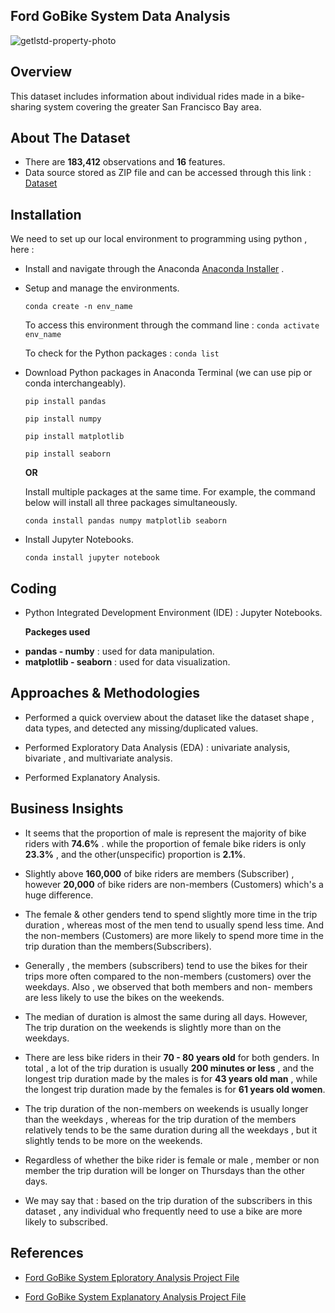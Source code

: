 ## Ford GoBike System Data Analysis

![getlstd-property-photo](https://github.com/hayasalman/Ford-GoBike-System-Data-Analysis/assets/71796909/49d57734-55f9-49b8-b6aa-b06dba7c128e)

## Overview 

This dataset includes information about individual rides made in a bike-sharing system covering the greater San Francisco Bay area.

## About The Dataset

- There are **183,412** observations and **16** features.
- Data source stored as ZIP file and can be accessed through this link : [Dataset](https://github.com/hayasalman/Ford-GoBike-System-Data-Analysis/blob/main/fordgobike_tripdata.zip)

## Installation

We need to set up our local environment to programming using python , here :

- Install and navigate through the Anaconda [Anaconda Installer](https://www.anaconda.com/download/) .

- Setup and manage the environments.

  ```conda create -n env_name```

   To access this environment through the command line : ```conda activate env_name```

   To check for the Python packages : ```conda list```

- Download Python packages in Anaconda Terminal (we can use pip or conda interchangeably).

  ```pip install pandas```

   ```pip install numpy```

   ```pip install matplotlib```

   ```pip install seaborn```

  **OR**

  Install multiple packages at the same time. For example, the command below will install all three packages simultaneously.

  ```conda install pandas numpy matplotlib seaborn```

- Install Jupyter Notebooks.

  ```conda install jupyter notebook```

## Coding

-  Python Integrated Development Environment (IDE) : Jupyter Notebooks.

   **Packeges used**
   
* **pandas - numby** : used for data manipulation.
* **matplotlib - seaborn** : used for data visualization.

## Approaches & Methodologies

- Performed a quick overview about the dataset like the dataset shape , data types, and detected any missing/duplicated values.

- Performed Exploratory Data Analysis (EDA) : univariate analysis, bivariate , and multivariate analysis.

- Performed Explanatory Analysis.

## Business Insights

- It seems that the proportion of male is represent the majority of bike riders with **74.6%** . while the proportion of female bike riders is only **23.3%** , and the other(unspecific) proportion 
  is **2.1%**.

- Slightly above **160,000** of bike riders are members (Subscriber) , however **20,000** of bike riders are non-members (Customers) which's a huge difference.

- The female & other genders tend to spend slightly more time in the trip duration , whereas most of the men tend to usually spend less time. And the non-members (Customers) are more likely to 
  spend more time in the trip duration than the members(Subscribers).

- Generally , the members (subscribers) tend to use the bikes for their trips more often compared to the non-members (customers) over the weekdays. Also , we observed that both members and non- 
  members are less likely to use the bikes on the weekends.

- The median of duration is almost the same during all days. However, The trip duration on the weekends is slightly more than on the weekdays.

- There are less bike riders in their **70 - 80 years old** for both genders. In total ,  a lot of the trip duration is usually **200 minutes or less** , and the longest trip duration made by the 
  males is for **43 years old man** ,  while the longest trip duration made by the females is for **61 years old women**.

- The trip duration of the non-members on weekends is usually longer than the weekdays , whereas for the trip duration of the members relatively tends to be the same duration during all the 
  weekdays , but it slightly tends to be more on the weekends.

- Regardless of whether the bike rider is female or male , member or non member the trip duration will be longer on Thursdays than the other days.

- We may say that : based on the trip duration of the subscribers in this dataset , any individual who frequently need to use a bike are more likely to subscribed. 

## References

- [Ford GoBike System Eploratory Analysis Project File](https://github.com/hayasalman/Ford-GoBike-System-Data-Analysis/blob/main/Exploratory_%20Analysis.ipynb)

- [Ford GoBike System Explanatory Analysis Project File](https://github.com/hayasalman/Ford-GoBike-System-Data-Analysis/blob/main/Explanatory_Analysis_Slide_Deck.ipynb)


